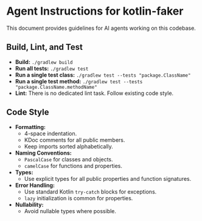 # Agent Instructions for kotlin-faker

This document provides guidelines for AI agents working on this codebase.

## Build, Lint, and Test

- **Build:** `./gradlew build`
- **Run all tests:** `./gradlew test`
- **Run a single test class:** `./gradlew test --tests "package.ClassName"`
- **Run a single test method:** `./gradlew test --tests "package.ClassName.methodName"`
- **Lint:** There is no dedicated lint task. Follow existing code style.

## Code Style

- **Formatting:**
  - 4-space indentation.
  - KDoc comments for all public members.
  - Keep imports sorted alphabetically.
- **Naming Conventions:**
  - `PascalCase` for classes and objects.
  - `camelCase` for functions and properties.
- **Types:**
  - Use explicit types for all public properties and function signatures.
- **Error Handling:**
  - Use standard Kotlin `try-catch` blocks for exceptions.
  - `lazy` initialization is common for properties.
- **Nullability:**
  - Avoid nullable types where possible.
